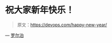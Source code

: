 # 祝大家新年快乐！

> 原文：<https://devops.com/happy-new-year/>

— [罗尔泊](https://devops.com/author/breselman/)